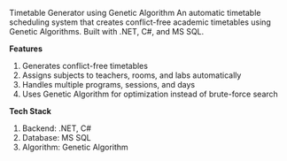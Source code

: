 Timetable Generator using Genetic Algorithm
An automatic timetable scheduling system that creates conflict-free academic timetables using Genetic Algorithms. Built with .NET, C#, and MS SQL.

**Features**
1) Generates conflict-free timetables
2) Assigns subjects to teachers, rooms, and labs automatically
3) Handles multiple programs, sessions, and days
4) Uses Genetic Algorithm for optimization instead of brute-force search

**Tech Stack**
1) Backend: .NET, C#
2) Database: MS SQL
3) Algorithm: Genetic Algorithm

